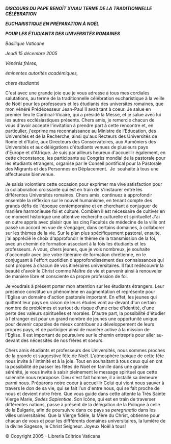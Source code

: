 ***DISCOURS DU PAPE BENOÎT XVI******AU TERME DE LA TRADITIONNELLE CÉLÉBRATION***

***EUCHARISTIQUE EN PRÉPARATION À NOËL***

***POUR LES  ÉTUDIANTS DES UNIVERSITÉS ROMAINES***

*Basilique Vaticane*

*Jeudi 15 décembre 2005*

*Vénérés frères,*

*éminentes autorités académiques,*

*chers étudiants!*

C'est avec une grande joie que je vous adresse à tous mes cordiales salutations, au terme de la traditionnelle célébration eucharistique à la veille de Noël pour les professeurs et les étudiants des universités romaines, que mon vénéré Prédécesseur Jean-Paul II avait tant à coeur. Je salue en premier lieu le Cardinal-Vicaire, qui a présidé la Messe, et je salue avec lui les autres ecclésiastiques présents. Chers amis, je remercie chacun de vous d'avoir accepté l'invitation à prendre part à cette rencontre et, en particulier, j'exprime ma reconnaissance au Ministre de l'Education, des Universités et de la Recherche, ainsi qu'aux Recteurs des Universités de Rome et d'Italie, aux Directeurs des Conservatoires, aux Aumôniers des Universités et aux délégations d'étudiants venues de plusieurs pays d'Europe et d'Afrique. Je suis par ailleurs heureux d'accueillir également, en cette circonstance, les participants au Congrès mondial de la pastorale pour les étudiants étrangers, organisé par le Conseil pontifical pour la Pastorale des Migrants et des Personnes en Déplacement.  Je  souhaite à tous une affectueuse bienvenue.

Je saisis volontiers cette occasion pour exprimer ma vive satisfaction pour la collaboration croissante qui est en train de s'instaurer entre les différentes Universités romaines. Chers amis, continuez à approfondir ensemble la réflexion sur le nouvel humanisme, en tenant compte des grands défis de l'époque contemporaine et en cherchant à conjuguer de manière harmonieuse foi et culture. Combien il est nécessaire de cultiver en ce moment historique une attentive recherche culturelle et spirituelle! J'ai en outre appris avec plaisir que les cinq Facultés de médecine de la ville ont passé un accord en vue de s'engager, dans certains domaines, à collaborer sur les thèmes de la vie. Sur le plan plus spécifiquement pastoral, ensuite, j'ai apprécié le choix d'approfondir le thème de la transmission de la foi, avec un chemin de formation associant à la fois les étudiants et les professeurs. A vous, chers jeunes, que je vois nombreux, je souhaite d'accomplir avec joie votre itinéraire de formation chrétienne, en le conjuguant à l'effort quotidien d'approfondissement des connaissances qui sont propres à chacun de vos itinéraires universitaires. Il faut redécouvrir la beauté d'avoir le Christ comme Maître de vie et parvenir ainsi à renouveler de manière libre et consciente sa propre profession de foi.

Je voudrais à présent porter mon attention sur les étudiants étrangers. Leur présence constitue un phénomène en augmentation et représente pour l'Eglise un domaine d'action pastorale important. En effet, les jeunes qui quittent leur pays en raison de leurs études vont au-devant d'un certain nombre de problèmes et surtout du risque d'une crise d'identité, d'une perte des valeurs spirituelles et morales. D'autre part, la possibilité d'étudier à l'étranger est pour un grand nombre de jeunes une opportunité unique pour devenir capables de mieux contribuer au développement de leurs propres pays, et de participer ainsi de manière active à la mission de l'Eglise. Il est important de poursuivre sur le chemin entrepris pour aller au-devant des nécessités de nos frères et soeurs.

Chers amis étudiants et professeurs des Universités, nous sommes proches de la grande et suggestive fête de Noël. L'atmosphère typique de cette fête nous invite à l'intimité et à la joie. Tout en souhaitant à tous ceux qui en ont la possibilité de passer les fêtes de Noël en famille dans une grande sérénité, je vous invite à saisir pleinement le message spirituel que cette solennité nous repropose. Dieu s'est fait homme, il a installé sa demeure parmi nous. Préparons notre coeur à accueillir Celui qui vient nous sauver à travers le don de sa vie, qui se fait l'un d'entre nous, qui se fait proche de nous et devient notre frère. Que vous guide dans cette attente la Très Sainte Vierge Marie, *Sedes Sapientiae*. Son Icône, qui est en train de traverser différentes nations, passe à présent de la délégation de la Pologne à celle de la Bulgarie, afin de poursuivre dans ce pays sa *peregrinatio* dans les villes universitaires. Que la Vierge fidèle, la Mère du Christ, obtienne pour chacun de vous et pour les diffférents domaines universitaires, la lumière de la divine Sagesse, le Christ Seigneur. Joyeux Noël à tous!

© Copyright 2005 - Libreria Editrice Vaticana